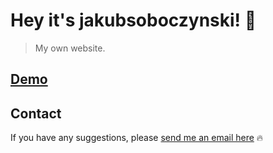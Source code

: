 # Hey it's jakubsoboczynski! 🤝

> My own website.

## [Demo](https://jakubsoboczynski.pl)

## Contact

If you have any suggestions, please [send me an email here](mailto:kontakt@jakubsoboczynski.pl) 🔥
